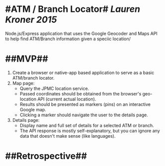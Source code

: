 #ATM / Branch Locator#
*Lauren Kroner 2015*
============

Node.js/Express application that uses the Google Geocoder and Maps API to help find ATM/Branch information given a speciic location/

##MVP##
============

1. Create a browser or native-app based application to serve as a basic ATM/branch locator.
2. Map page:
    - Query the JPMC location service.
	- Passed coordinates should be obtained from the browser's geo-location API (current actual location).
	- Results should be presented as markers (pins) on an interactive Google map.
	- Clicking a marker should navigate the user to the details page.
3. Details page:
	- Display name and full set of details for a selected ATM or branch.
	- The API response is mostly self-explanatory, but you can ignore any data that doesn't make sense (like languages).

##Retrospective##
============

